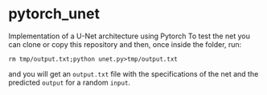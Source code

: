 # pytorch_unet

Implementation of a U-Net architecture using Pytorch
To test the net you can clone or copy this repository and then, once inside the folder, run:
```
rm tmp/output.txt;python unet.py>tmp/output.txt  
```
and you will get an `output.txt` file with the specifications of the net and the predicted `output` for a random `input`.
